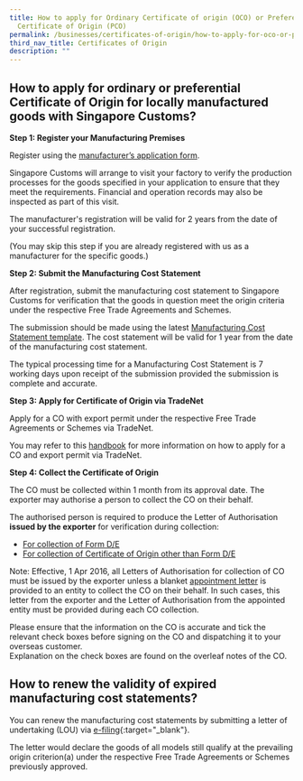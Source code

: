 ```yaml
---
title: How to apply for Ordinary Certificate of origin (OCO) or Preferential
  Certificate of Origin (PCO)
permalink: /businesses/certificates-of-origin/how-to-apply-for-oco-or-pco
third_nav_title: Certificates of Origin
description: ""
---
```

## How to apply for ordinary or preferential Certificate of Origin for locally manufactured goods with Singapore Customs?

**Step 1: Register your Manufacturing Premises**

Register using the [manufacturer’s application form](/files/businesses/SC-A-006%20Manufacturers%20Registration%20%20-%20Aug21%20Version%2012.docx).

Singapore Customs will arrange to visit your factory to verify the production processes for the goods specified in your application to ensure that they meet the requirements. Financial and operation records may also be inspected as part of this visit.

The manufacturer's registration will be valid for 2 years from the date of your successful registration.

(You may skip this step if you are already registered with us as a manufacturer for the specific goods.)
    
**Step 2: Submit the Manufacturing Cost Statement**
    
After registration, submit the manufacturing cost statement to Singapore Customs for verification that the goods in question meet the origin criteria under the respective Free Trade Agreements and Schemes.
    
The submission should be made using the latest [Manufacturing Cost Statement template](https://go.gov.sg/coststatement). The cost statement will be valid for 1 year from the date of the manufacturing cost statement.
    
The typical processing time for a Manufacturing Cost Statement is 7 working days upon receipt of the submission provided the submission is complete and accurate.
    
**Step 3: Apply for Certificate of Origin via TradeNet**

Apply for a CO with export permit under the respective Free Trade Agreements or Schemes via TradeNet.

You may refer to this [handbook](/files/businesses/ttsb-roo/Handbook_on_the_Application_Procedures_for_a_Certificate_of_Origin_via_TradeNet_and_Related_Administrative_Matters_Dec_2021.pdf) for more information on how to apply for a CO and export permit via TradeNet.
    
**Step 4: Collect the Certificate of Origin**

The CO must be collected within 1 month from its approval date. The exporter may authorise a person to collect the CO on their behalf.

The authorised person is required to produce the Letter of Authorisation **issued by the exporter** for verification during collection:

-   [For collection of Form D/E](/files/businesses/Authorised%20letterForm%20DEMar%202016%20(1).docx)
-   [For collection of Certificate of Origin other than Form D/E](/files/businesses/authorised-letterother-co-mar-2016.docx)

Note: Effective, 1 Apr 2016, all Letters of Authorisation for collection of CO must be issued by the exporter unless a blanket [appointment letter](/files/businesses/appointment-letter-for-blanket-authorisation-for-co-collection.docx) is provided to an entity to collect the CO on their behalf. In such cases, this letter from the exporter and the Letter of Authorisation from the appointed entity must be provided during each CO collection.

Please ensure that the information on the CO is accurate and tick the relevant check boxes before signing on the CO and dispatching it to your overseas customer. 
<br> Explanation on the check boxes are found on the overleaf notes of the CO.

## How to renew the validity of expired manufacturing cost statements?

You can renew the manufacturing cost statements by submitting a letter of undertaking (LOU) via [e-filing](http://eservices.customs.gov.sg/scripts/customs/LOU_MCS/LOU1_Terms.asp){:target="_blank"}.

The letter would declare the goods of all models still qualify at the prevailing origin criterion(a) under the respective Free Trade Agreements or Schemes previously approved.